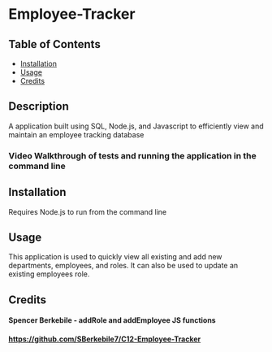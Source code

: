 # Employee-Tracker

## Table of Contents

- [Installation](#installation)
- [Usage](#usage)
- [Credits](#credits)

## Description

A application built using SQL, Node.js, and Javascript to efficiently view and maintain an employee tracking database

### Video Walkthrough of tests and running the application in the command line

## Installation

Requires Node.js to run from the command line

## Usage

This application is used to quickly view all existing and add new departments, employees, and roles. It can also be used to update an existing employees role.

## Credits

#### Spencer Berkebile - addRole and addEmployee JS functions

#### https://github.com/SBerkebile7/C12-Employee-Tracker
